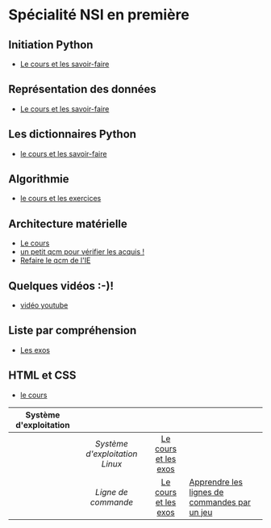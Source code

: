 # Spécialité NSI en première

## Initiation Python
- [Le cours et les savoir-faire](nsi_1_ch1.pdf)

## Représentation des données

- [Le cours et les savoir-faire](nsi_1_ch2.pdf)

## Les dictionnaires Python

- [le cours et les savoir-faire](nsi_1_ch3.pdf)

## Algorithmie 

- [le cours et les exercices](nsi_1_ch4.pdf)

## Architecture matérielle

- [Le cours](nsi_1_ch5.pdf)
- [un petit qcm pour vérifier les acquis !](https://doctools.dgpad.net/connect.php?datas=eyJiYXNlaWQiOiIxWHhYckM2cFFlZzlWdzNVa1I1NzJFTFY0VUV1Y3Q5Q0pkQkJFNGhQX3NubyIsImRlX2Jhc2UiOiIxNWtnV0tfQmNXenhnSER5NjlrVDUyc0ZacmpUSmNsSDg2V19kMWFhNERxTSIsImlkIjoiMW9SSVltYWZOdGZNTHM4Vml0ZkMwQUZVQk9XQmlqMWpfeEZicWR4WVYxN0kiLCJ1c2VycyI6IkFub255bWUifQ==)
- [Refaire le qcm de l'IE](https://doctools.dgpad.net/exam.php?datas=eyJiYXNlaWQiOiIxWHhYckM2cFFlZzlWdzNVa1I1NzJFTFY0VUV1Y3Q5Q0pkQkJFNGhQX3NubyIsImRlX2Jhc2UiOiIxNWtnV0tfQmNXenhnSER5NjlrVDUyc0ZacmpUSmNsSDg2V19kMWFhNERxTSIsImlkIjoiMUJCUUlobkRzRGRTTm1MbzVmQXFOYzJENTZseGp4MEMzQWZfTzNMbkJYbGsiLCJ1c2VycyI6IkFub255bWUifQ==)

## Quelques vidéos :-)!
- [vidéo youtube](https://youtube.com/channel/UCO0N4ExyrTAh4UdC14CZ5hQ)


## Liste par compréhension 
- [Les exos](nsi_1_ch6.pdf)

## HTML et CSS
- [le cours](nsi_1_ch7.pdf)


|**Système d'exploitation**||||
|:----------------:|:---------------:|:----------:|:-----|
||*Système d'exploitation Linux*|[Le cours et les exos](nsi_1_linux_1.pdf)||
||*Ligne de commande*|[Le cours et les exos](nsi_1_linux_2.pdf)|[Apprendre les lignes de commandes par un jeu](http://luffah.xyz/bidules/Terminus/)|
